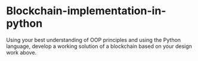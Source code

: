 # Blockchain-implementation-in-python
Using your best understanding of OOP principles and using the Python language, develop a working solution of a blockchain based on your design work above.
